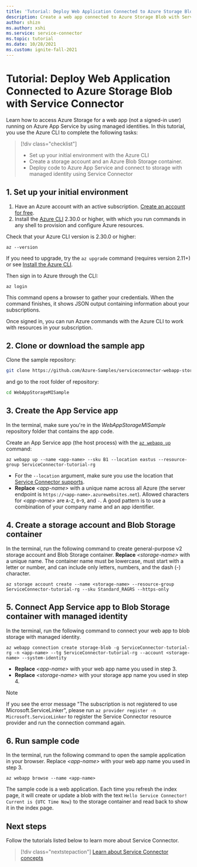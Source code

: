 ```yaml
---
title: 'Tutorial: Deploy Web Application Connected to Azure Storage Blob with Service Connector'
description: Create a web app connected to Azure Storage Blob with Service Connector.
author: shizn
ms.author: xshi
ms.service: service-connector
ms.topic: tutorial
ms.date: 10/28/2021
ms.custom: ignite-fall-2021
---
```


# Tutorial: Deploy Web Application Connected to Azure Storage Blob with Service Connector

Learn how to access Azure Storage for a web app (not a signed-in user) running on Azure App Service by using managed identities. In this tutorial, you use the Azure CLI to complete the following tasks:

> [!div class="checklist"]
> * Set up your initial environment with the Azure CLI
> * Create a storage account and an Azure Blob Storage container.
> * Deploy code to Azure App Service and connect to storage with managed identity using Service Connector

## 1. Set up your initial environment

1. Have an Azure account with an active subscription. [Create an account for free](https://azure.microsoft.com/free/?ref=microsoft.com&utm_source=microsoft.com&utm_medium=docs&utm_campaign=visualstudio).
2. Install the <a href="/cli/azure/install-azure-cli" target="_blank">Azure CLI</a> 2.30.0 or higher, with which you run commands in any shell to provision and configure Azure resources.


Check that your Azure CLI version is 2.30.0 or higher:

```Azure CLI
az --version
```

If you need to upgrade, try the `az upgrade` command (requires version 2.11+) or see <a href="/cli/azure/install-azure-cli" target="_blank">Install the Azure CLI</a>.

Then sign in to Azure through the CLI:

```Azure CLI
az login
```

This command opens a browser to gather your credentials. When the command finishes, it shows JSON output containing information about your subscriptions.

Once signed in, you can run Azure commands with the Azure CLI to work with resources in your subscription.

## 2. Clone or download the sample app

Clone the sample repository:
```Bash
git clone https://github.com/Azure-Samples/serviceconnector-webapp-storageblob-dotnet.git
```

and go to the root folder of repository:
```Bash
cd WebAppStorageMISample
```

## 3. Create the App Service app

In the terminal, make sure you're in the *WebAppStorageMISample* repository folder that contains the app code.

Create an App Service app (the host process) with the [`az webapp up`](/cli/azure/webapp#az_webapp_up) command:

```Azure CLI
az webapp up --name <app-name> --sku B1 --location eastus --resource-group ServiceConnector-tutorial-rg
```

- For the `--location` argument, make sure you use the location that [Service Connector supports](concept-region-support.md).
- **Replace** *\<app-name>* with a unique name across all Azure (the server endpoint is `https://<app-name>.azurewebsites.net`). Allowed characters for *\<app-name>* are `A`-`Z`, `0`-`9`, and `-`. A good pattern is to use a combination of your company name and an app identifier.

## 4. Create a storage account and Blob Storage container

In the terminal, run the following command to create general-purpose v2 storage account and Blob Storage container. **Replace** *\<storage-name>* with a unique name. The container name must be lowercase, must start with a letter or number, and can include only letters, numbers, and the dash (-) character.

```Azure CLI
az storage account create --name <storage-name> --resource-group ServiceConnector-tutorial-rg --sku Standard_RAGRS --https-only
```


## 5. Connect App Service app to Blob Storage container with managed identity

In the terminal, run the following command to connect your web app to blob storage with managed identity.

```Azure CLI
az webapp connection create storage-blob -g ServiceConnector-tutorial-rg -n <app-name> --tg ServiceConnector-tutorial-rg --account <storage-name> --system-identity
```

- **Replace** *\<app-name>* with your web app name you used in step 3.
- **Replace** *\<storage-name>* with your storage app name you used in step 4.

> [!NOTE]
> If you see the error message "The subscription is not registered to use Microsoft.ServiceLinker", please run `az provider register -n Microsoft.ServiceLinker` to register the Service Connector resource provider and run the connection command again. 

## 6. Run sample code

In the terminal, run the following command to open the sample application in your browser. Replace *\<app-name>* with your web app name you used in step 3.

```Azure CLI
az webapp browse --name <app-name> 
```

The sample code is a web application. Each time you refresh the index page, it will create or update a blob with the text `Hello Service Connector! Current is {UTC Time Now}` to the storage container and read back to show it in the index page.

## Next steps

Follow the tutorials listed below to learn more about Service Connector.

> [!div class="nextstepaction"]
> [Learn about Service Connector concepts](./concept-service-connector-internals.md)

